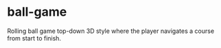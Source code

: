 # ball-game
Rolling ball game top-down 3D style where the player navigates a course from start to finish.
